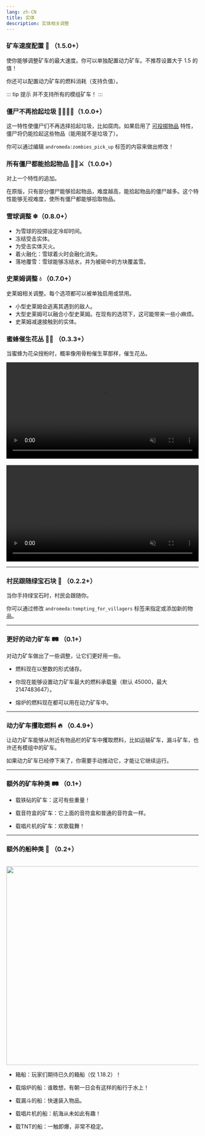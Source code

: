 ```yaml
---
lang: zh-CN
title: 实体
description: 实体相关调整
---
```


### 矿车速度配置 💨 （1.5.0+）

使你能够调整矿车的最大速度。你可以单独配置动力矿车。不推荐设置大于 1.5 的值！

你还可以配置动力矿车的燃料消耗（支持负值）。

::: tip 提示
并不支持所有的模组矿车！
:::

### 僵尸不再拾起垃圾 🧟‍♀️❌🚮（1.0.0+）

这一特性使僵尸们不再选择拾起垃圾，比如腐肉。如果启用了 [可投掷物品](/mechanics/#throwable-items-🥏-0-5-0) 特性，僵尸将仍能捡起这些物品（能用就不是垃圾了）。

你可以通过编辑 `andromeda:zombies_pick_up` 标签的内容来做出修改！

### 所有僵尸都能拾起物品 🧟‍♂️⚔（1.0.0+）

对上一个特性的追加。

在原版，只有部分僵尸能够拾起物品，难度越高，能拾起物品的僵尸越多。这个特性能够无视难度，使所有僵尸都能够拾取物品。

### 雪球调整 ❄（0.8.0+）

* 为雪球的投掷设定冷却时间。
* 冻结受击实体。
* 为受击实体灭火。
* 着火融化：雪球着火时会融化消失。
* 落地覆雪：雪球能够冻结水，并为被砸中的方块覆盖雪。

### 史莱姆调整 💧 （0.7.0+）

史莱姆相关调整。每个选项都可以被单独启用或禁用。

* 小型史莱姆会逃离其遇到的敌人。
* 大型史莱姆可以融合小型史莱姆。在现有的选项下，这可能带来一些小麻烦。
* 史莱姆减速接触到的实体。

### 蜜蜂催生花丛 🌺🐝 （0.3.3+）

当蜜蜂为花朵授粉时，概率像用骨粉催生草那样，催生花丛。

<video style="display: block; margin-left: auto; margin-right: auto; max-width: 100%;" width="520" muted autoplay loop>
  <source src="/videos/bee_flowers.webm" type="video/mp4">
  你的浏览器不支持视频标签。
</video>
<br/>
<video style="display: block; margin-left: auto; margin-right: auto; max-width: 100%;" width="520" muted autoplay loop>
  <source src="/videos/bee_double_flowers.webm" type="video/mp4">
  你的浏览器不支持视频标签。
</video>

***
### 村民跟随绿宝石块 💎 （0.2.2+）

当你手持绿宝石时，村民会跟随你。

你可以通过修改 `andromeda:tempting_for_villagers` 标签来指定或添加新的物品。

***
### 更好的动力矿车 🛤️ （0.1+）

对动力矿车做出了一些调整，让它们更好用一些。

- 燃料现在以整数的形式储存。

- 你现在能够设置动力矿车最大的燃料承载量（默认 45000，最大 2147483647）。

- 熔炉的燃料现在都可以用在动力矿车中。

***
### 动力矿车攫取燃料 🔥 （0.4.9+）

让动力矿车能够从附近有物品栏的矿车中攫取燃料，比如运输矿车，漏斗矿车，也许还有模组中的矿车。

如果动力矿车已经停下来了，你需要手动推动它，才能让它继续运行。

***
### 额外的矿车种类 🛤️ （0.1+）

- 载铁砧的矿车：这可有些重量！

- 载音符盒的矿车：它上面的音符盒和普通的音符盒一样。

- 载唱片机的矿车：欢歌载舞！

***
### 额外的船种类 🛶 （0.2+）

<br/>
<img style="display: block; margin-left: auto; margin-right: auto;" src="/images/boats.webp" width="520">

* 箱船：玩家们期待已久的箱船（仅 1.18.2）！

* 载熔炉的船：谁敢想，有朝一日会有这样的船行于水上！

* 载漏斗的船：快速装入物品。

* 载唱片机的船：航海从未如此有趣！

* 载TNT的船：一触即爆，非常不稳定。
